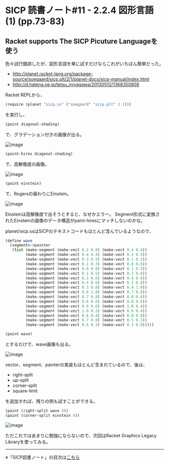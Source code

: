 SICP 読書ノート#11 - 2.2.4 図形言語(1) (pp.73-83)
======================================

Racket supports The SICP Picuture Languageを使う
--------------------------------

色々試行錯誤したが、図形言語を単に試すだけならこれがいちばん簡単だった。

- http://planet.racket-lang.org/package-source/soegaard/sicp.plt/2/1/planet-docs/sicp-manual/index.html
- http://d.hatena.ne.jp/tetsu_miyagawa/20130512/1368350808

Racket REPLから、

```scheme
(require (planet "sicp.ss" ("soegaard" "sicp.plt" 2 1)))
```

を実行し、

```scheme
(paint diagonal-shading)
```

で、グラデーション付きの画像が出る。

![image](https://farm4.staticflickr.com/3877/14430621427_e25cf20bc9_o_d.png)

```scheme
(paint-hires diagonal-shading)
```

で、高解像度の画像。

![image](https://farm4.staticflickr.com/3894/14616483872_bdc0eaca3c_o_d.png)

```scheme
(paint einstein)
```

で、Rogersの替わりにEinstein。

![image](https://farm4.staticflickr.com/3879/14636957563_5fb8683750_o_d.png)

Einsteinは高解像度で出そうとすると、なぜかエラー。
Segment形式に変換されたEinsteinの画像のデータ構造がpaint-hiresにマッチしないのかな。


planet/sicp.ssはSICPのテキストコードもほとんど含んでいるようなので、

```scheme
(define wave
  (segments->painter
   (list (make-segment (make-vect 0.2 0.0) (make-vect 0.4 0.4))
         (make-segment (make-vect 0.4 0.4) (make-vect 0.3 0.5))
         (make-segment (make-vect 0.3 0.5) (make-vect 0.1 0.3))
         (make-segment (make-vect 0.1 0.3) (make-vect 0.0 0.6))
         (make-segment (make-vect 0.0 0.8) (make-vect 0.1 0.5))
         (make-segment (make-vect 0.1 0.5) (make-vect 0.3 0.6))
         (make-segment (make-vect 0.3 0.6) (make-vect 0.4 0.6))
         (make-segment (make-vect 0.4 0.6) (make-vect 0.3 0.8))
         (make-segment (make-vect 0.3 0.8) (make-vect 0.4 1.0))
         (make-segment (make-vect 0.6 1.0) (make-vect 0.7 0.8))
         (make-segment (make-vect 0.7 0.8) (make-vect 0.6 0.6))
         (make-segment (make-vect 0.6 0.6) (make-vect 0.8 0.6))
         (make-segment (make-vect 0.8 0.6) (make-vect 1.0 0.4))
         (make-segment (make-vect 1.0 0.2) (make-vect 0.6 0.4))
         (make-segment (make-vect 0.6 0.4) (make-vect 0.8 0.0))
         (make-segment (make-vect 0.7 0.0) (make-vect 0.5 0.3))
         (make-segment (make-vect 0.5 0.3) (make-vect 0.3 0.0)))))

(paint wave)
```

とするだけで、wave画像も出る。

![image](https://farm6.staticflickr.com/5482/14430352530_69f6220356_o_d.png)


vector、segment、painterの実装もほとんど含まれているので、後は、

- right-split
- up-split
- corner-split
- square-limit

を追加すれば、残りの例も試すことができる。

```scheme
(paint (right-split wave 4))
(paint (corner-split einstein 4))
```

![image](https://farm4.staticflickr.com/3874/14430621577_0b93a8e7cb_o_d.png)


ただこれではあまりに勉強にならないので、次回はRacket Graphics Legacy Libraryを使ってみる。

--------------------------------

※「SICP読書ノート」の目次は[こちら](/entry/sicp/index)
